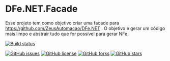 # DFe.NET.Facade

Esse projeto tem como objetivo criar uma facade para https://github.com/ZeusAutomacao/DFe.NET . O objetivo e gerar um código mais limpo e abstrair tudo que for possível para gerar NFe.

[![Build status](https://ci.appveyor.com/api/projects/status/qdcguitna4dbv7ii/branch/master?svg=true)](https://ci.appveyor.com/project/danielfonsecacastro/dfe-net-facade/branch/master)

[![GitHub issues](https://img.shields.io/github/issues/danielfonsecacastro/DFe.Net.Facade.svg)](https://github.com/danielfonsecacastro/DFe.Net.Facade/issues) [![GitHub license](https://img.shields.io/github/license/danielfonsecacastro/DFe.Net.Facade.svg)](https://github.com/danielfonsecacastro/DFe.Net.Facade/blob/master/LICENSE) [![GitHub forks](https://img.shields.io/github/forks/danielfonsecacastro/DFe.Net.Facade.svg)](https://github.com/danielfonsecacastro/DFe.Net.Facade/network) [![GitHub stars](https://img.shields.io/github/stars/danielfonsecacastro/DFe.Net.Facade.svg)](https://github.com/danielfonsecacastro/DFe.Net.Facade/stargazers)

